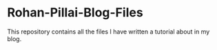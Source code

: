 # Rohan-Pillai-Blog-Files
This repository contains all the files I have written a tutorial about in my blog.
